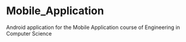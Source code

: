 # Mobile_Application
Android application for the Mobile Application course of Engineering in Computer Science
